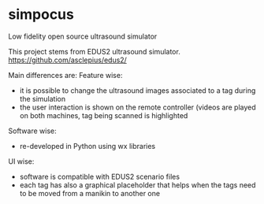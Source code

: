 # simpocus
Low fidelity open source ultrasound simulator

This project stems from EDUS2 ultrasound simulator. https://github.com/asclepius/edus2/


Main differences are:
Feature wise:
- it is possible to change the ultrasound images associated to a tag during the simulation
- the user interaction is shown on the remote controller (videos are played on both machines, tag being scanned is highlighted

Software wise:
- re-developed in Python using wx libraries

UI wise:
- software is compatible with EDUS2 scenario files
- each tag has also a graphical placeholder that helps when the tags need to be moved from a manikin to another one

